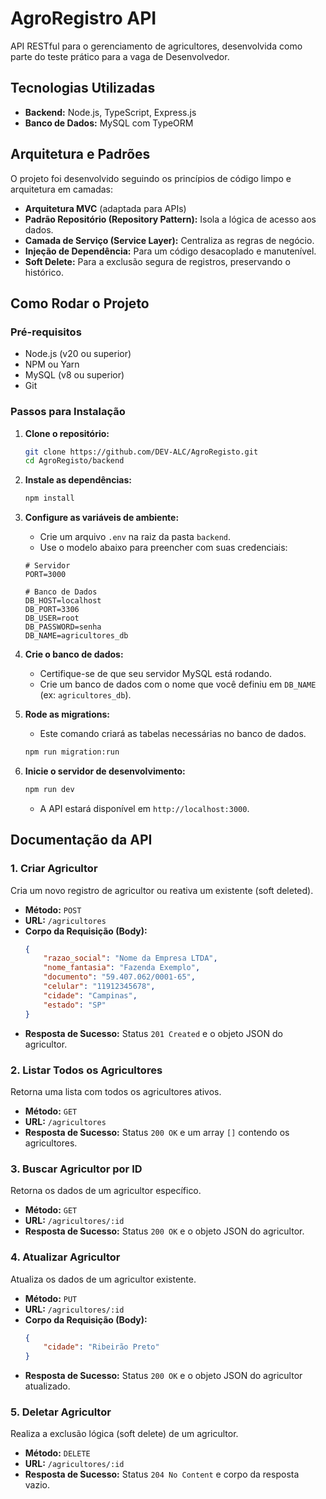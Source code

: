 # AgroRegistro API

API RESTful para o gerenciamento de agricultores, desenvolvida como parte do teste prático para a vaga de Desenvolvedor.

## Tecnologias Utilizadas

* **Backend:** Node.js, TypeScript, Express.js
* **Banco de Dados:** MySQL com TypeORM

## Arquitetura e Padrões

O projeto foi desenvolvido seguindo os princípios de código limpo e arquitetura em camadas:

* **Arquitetura MVC** (adaptada para APIs)
* **Padrão Repositório (Repository Pattern):** Isola a lógica de acesso aos dados.
* **Camada de Serviço (Service Layer):** Centraliza as regras de negócio.
* **Injeção de Dependência:** Para um código desacoplado e manutenível.
* **Soft Delete:** Para a exclusão segura de registros, preservando o histórico.

## Como Rodar o Projeto

### Pré-requisitos

* Node.js (v20 ou superior)
* NPM ou Yarn
* MySQL (v8 ou superior)
* Git

### Passos para Instalação

1. **Clone o repositório:**
    ```bash
    git clone https://github.com/DEV-ALC/AgroRegisto.git
    cd AgroRegisto/backend
    ```

2. **Instale as dependências:**
    ```bash
    npm install
    ```

3. **Configure as variáveis de ambiente:**
    * Crie um arquivo `.env` na raiz da pasta `backend`.
    * Use o modelo abaixo para preencher com suas credenciais:
    ```env
    # Servidor
    PORT=3000

    # Banco de Dados
    DB_HOST=localhost
    DB_PORT=3306
    DB_USER=root
    DB_PASSWORD=senha
    DB_NAME=agricultores_db
    ```

4.  **Crie o banco de dados:**
    * Certifique-se de que seu servidor MySQL está rodando.
    * Crie um banco de dados com o nome que você definiu em `DB_NAME` (ex: `agricultores_db`).

5.  **Rode as migrations:**
    * Este comando criará as tabelas necessárias no banco de dados.
    ```bash
    npm run migration:run
    ```

6.  **Inicie o servidor de desenvolvimento:**
    ```bash
    npm run dev
    ```
    * A API estará disponível em `http://localhost:3000`.

## Documentação da API

### 1. Criar Agricultor
Cria um novo registro de agricultor ou reativa um existente (soft deleted).

* **Método:** `POST`
* **URL:** `/agricultores`
* **Corpo da Requisição (Body):**
    ```json
    {
        "razao_social": "Nome da Empresa LTDA",
        "nome_fantasia": "Fazenda Exemplo",
        "documento": "59.407.062/0001-65",
        "celular": "11912345678",
        "cidade": "Campinas",
        "estado": "SP"
    }
    ```
* **Resposta de Sucesso:** Status `201 Created` e o objeto JSON do agricultor.

### 2. Listar Todos os Agricultores
Retorna uma lista com todos os agricultores ativos.

* **Método:** `GET`
* **URL:** `/agricultores`
* **Resposta de Sucesso:** Status `200 OK` e um array `[]` contendo os agricultores.

### 3. Buscar Agricultor por ID
Retorna os dados de um agricultor específico.

* **Método:** `GET`
* **URL:** `/agricultores/:id`
* **Resposta de Sucesso:** Status `200 OK` e o objeto JSON do agricultor.

### 4. Atualizar Agricultor
Atualiza os dados de um agricultor existente.

* **Método:** `PUT`
* **URL:** `/agricultores/:id`
* **Corpo da Requisição (Body):**
    ```json
    {
        "cidade": "Ribeirão Preto"
    }
    ```
* **Resposta de Sucesso:** Status `200 OK` e o objeto JSON do agricultor atualizado.

### 5. Deletar Agricultor
Realiza a exclusão lógica (soft delete) de um agricultor.

* **Método:** `DELETE`
* **URL:** `/agricultores/:id`
* **Resposta de Sucesso:** Status `204 No Content` e corpo da resposta vazio.